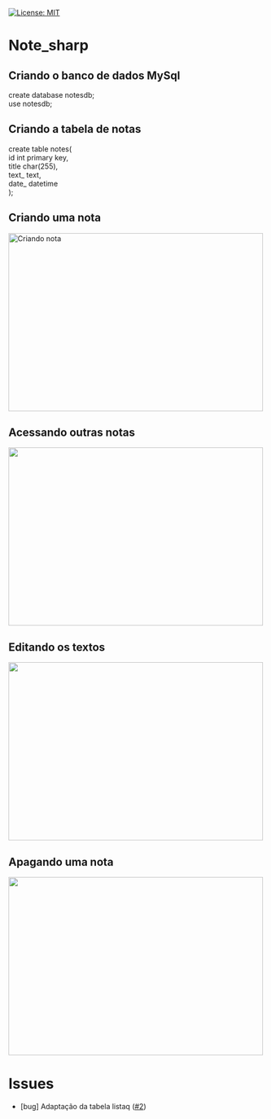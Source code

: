 [![License: MIT](https://img.shields.io/badge/License-MIT-yellow.svg)](https://opensource.org/licenses/MIT)
<h1>Note_sharp</h1>
<h2>Criando o banco de dados MySql</h2>
create database notesdb;<br>
use notesdb;

<h2>Criando a tabela de notas</h2>
create table notes(<br>
	id int primary key,<br>
	title char(255),<br>
	text_ text,<br>
	date_ datetime<br>
);

<h2>Criando uma nota</h2>
<img src='creating_note.gif' alt='Criando nota' width='500' height='350'>

<h2>Acessando outras notas</h2>
<img src='switching.gif' width='500' height='350'>

<h2>Editando os textos</h2>
<img src='editing.gif' width='500' height='350'>

<h2>Apagando uma nota</h2>
<img src='erasing.gif' width='500' height='350'>

# Issues
[i1]: https://github.com/Rene-Michel99/Note_sharp/issues/2

* [bug] Adaptação da tabela listaq ([#2][i1])
